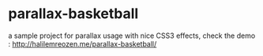 # parallax-basketball
a sample project for parallax usage with nice CSS3 effects, check the demo :
http://halilemreozen.me/parallax-basketball/
